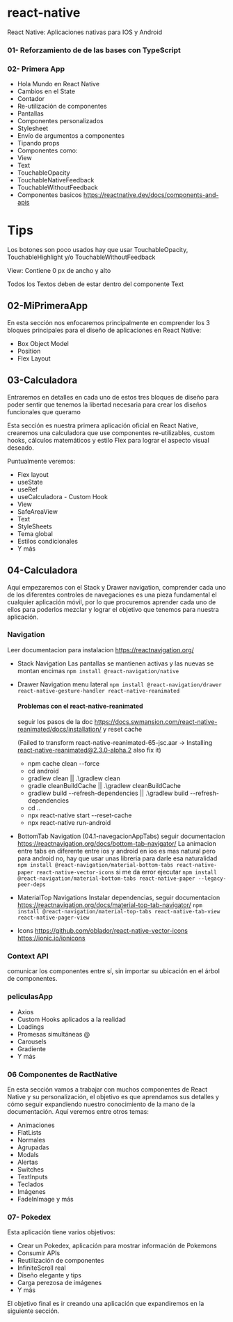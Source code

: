 # react-native
React Native: Aplicaciones nativas para IOS y Android

### 01- Reforzamiento de de las bases con TypeScript
### 02- Primera App
* Hola Mundo en React Native
* Cambios en el State
* Contador
* Re-utilización de componentes
* Pantallas
* Componentes personalizados
* Stylesheet
* Envío de argumentos a componentes
* Tipando props
* Componentes como:
* View
* Text
* TouchableOpacity
* TouchableNativeFeedback
* TouchableWithoutFeedback
* Componentes basicos https://reactnative.dev/docs/components-and-apis
# Tips
Los botones son poco usados hay que usar TouchableOpacity, TouchableHighlight y/o TouchableWithoutFeedback

View: Contiene 0 px de ancho y alto

Todos los Textos deben de estar dentro del componente Text

## 02-MiPrimeraApp
En esta sección nos enfocaremos principalmente en comprender los 3 bloques principales para el diseño de aplicaciones en React Native:

* Box Object Model
* Position
* Flex Layout

## 03-Calculadora
Entraremos en detalles en cada uno de estos tres bloques de diseño para poder sentir que tenemos la libertad necesaria para crear los diseños funcionales que queramo

Esta sección es nuestra primera aplicación oficial en React Native, crearemos una calculadora que use componentes re-utilizables, custom hooks, cálculos matemáticos y estilo Flex para lograr el aspecto visual deseado.

Puntualmente veremos:
* Flex layout
* useState
* useRef
* useCalculadora - Custom Hook
* View
* SafeAreaView
* Text
* StyleSheets
* Tema global
* Estilos condicionales
* Y más

## 04-Calculadora
Aquí empezaremos con el Stack y Drawer navigation, comprender cada uno de los diferentes controles de navegaciones es una pieza fundamental el cualquier aplicación móvil, por lo que procuremos aprender cada uno de ellos para poderlos mezclar y lograr el objetivo que tenemos para nuestra aplicación.

### Navigation
Leer documentacion para instalacion https://reactnavigation.org/
* Stack Navigation
  Las pantallas se mantienen activas y las nuevas se montan encimas
  ```npm install @react-navigation/native```
* Drawer Navigation
  menu lateral
  ```npm install @react-navigation/drawer react-native-gesture-handler react-native-reanimated```
  #### Problemas con el react-native-reanimated
  seguir los pasos de la doc https://docs.swmansion.com/react-native-reanimated/docs/installation/ y reset cache

  (Failed to transform react-native-reanimated-65-jsc.aar -> Installing react-native-reanimated@2.3.0-alpha.2 also fix it)

  * npm cache clean --force
  * cd android
  * gradlew clean || .\gradlew clean
  * gradle cleanBuildCache || .\gradlew cleanBuildCache
  * gradlew build --refresh-dependencies || .\gradlew build --refresh-dependencies
  * cd ..
  * npx react-native start --reset-cache
  * npx react-native run-android

* BottomTab Navigation (04.1-navegacionAppTabs)
  seguir documentacion https://reactnavigation.org/docs/bottom-tab-navigator/
  La animacion entre tabs en diferente entre ios y android
  en ios es mas natural pero para android no, hay que usar unas
  libreria para darle esa naturalidad
  ```npm install @react-navigation/material-bottom-tabs react-native-paper react-native-vector-icons```
  si me da error ejecutar 
  ```npm install @react-navigation/material-bottom-tabs react-native-paper --legacy-peer-deps```

* MaterialTop Navigations
  Instalar dependencias, seguir documentacion https://reactnavigation.org/docs/material-top-tab-navigator/
  ```npm install @react-navigation/material-top-tabs react-native-tab-view react-native-pager-view```

* Icons 
  https://github.com/oblador/react-native-vector-icons
  https://ionic.io/ionicons

### Context API
comunicar los componentes entre sí, sin importar su ubicación en el árbol de componentes.

### peliculasApp
* Axios
* Custom Hooks aplicados a la realidad
* Loadings
* Promesas simultáneas @
* Carousels
* Gradiente
* Y más

### 06 Componentes de RactNative
En esta sección vamos a trabajar con muchos componentes de React Native y su personalización, el objetivo es que aprendamos sus detalles y cómo seguir expandiendo nuestro conocimiento de la mano de la documentación.
Aquí veremos entre otros temas:
* Animaciones
* FlatLists
* Normales
* Agrupadas
* Modals
* Alertas
* Switches
* TextInputs
* Teclados
* Imágenes
* FadeInImage
y más

### 07- Pokedex
Esta aplicación tiene varios objetivos:

* Crear un Pokedex, aplicación para mostrar información de Pokemons
* Consumir APIs
* Reutilización de componentes
* InfiniteScroll real
* Diseño elegante y tips
* Carga perezosa de imágenes
* Y más

El objetivo final es ir creando una aplicación que expandiremos en la siguiente sección.
